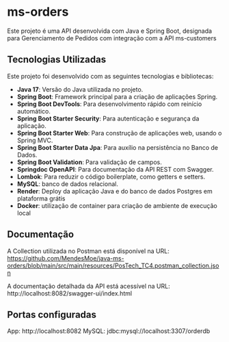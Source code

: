 # ms-orders

Este projeto é uma API desenvolvida com Java e Spring Boot, designada para Gerenciamento de Pedidos com integração com a API ms-customers 

## Tecnologias Utilizadas

Este projeto foi desenvolvido com as seguintes tecnologias e bibliotecas:

- **Java 17**: Versão do Java utilizada no projeto.
- **Spring Boot**: Framework principal para a criação de aplicações Spring.
- **Spring Boot DevTools**: Para desenvolvimento rápido com reinício automático.
- **Spring Boot Starter Security**: Para autenticação e segurança da aplicação.
- **Spring Boot Starter Web**: Para construção de aplicações web, usando o Spring MVC.
- **Spring Boot Starter Data Jpa**: Para auxílio na persistência no Banco de Dados.
- **Spring Boot Validation**: Para validação de campos.
- **Springdoc OpenAPI**: Para documentação da API REST com Swagger.
- **Lombok**: Para reduzir o código boilerplate, como getters e setters.
- **MySQL**: banco de dados relacional.
- **Render**: Deploy da aplicação Java e do banco de dados Postgres em plataforma grátis
- **Docker**: utilização de container para criação de ambiente de execução local

## Documentação
A Collection utilizada no Postman está disponível na URL:
https://github.com/MendesMoe/java-ms-orders/blob/main/src/main/resources/PosTech_TC4.postman_collection.json

A documentação detalhada da API está acessível na URL:
http://localhost:8082/swagger-ui/index.html

## Portas configuradas

App: http://localhost:8082
MySQL: jdbc:mysql://localhost:3307/orderdb
